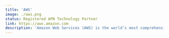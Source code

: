```yaml
---
title: 'AWS'
image: ./aws.png
status: Registered APN Technology Partner
link: https://aws.amazon.com
description: 'Amazon Web Services (AWS) is the world’s most comprehensive and broadly adopted cloud platform, offering over 165 fully featured services from data centers globally. Millions of customers —including the fastest-growing startups, largest enterprises, and leading government agencies—trust AWS to power their infrastructure, become more agile, and lower costs.'
---
```

